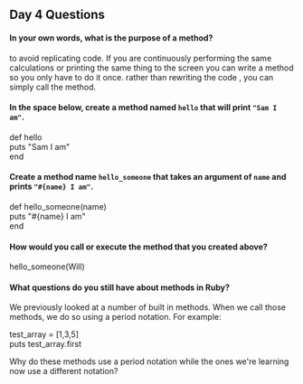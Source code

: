## Day 4 Questions

#### In your own words, what is the purpose of a method?
to avoid replicating code.  If you are continuously performing the same calculations or printing the same thing to the screen you can write a method so you only have to do it once.  rather than rewriting the code , you can simply call the method.

#### In the space below, create a method named `hello` that will print `"Sam I am"`.

def hello  
puts "Sam I am"  
end  

#### Create a method name `hello_someone` that takes an argument of `name` and prints `"#{name} I am"`.

def hello_someone(name)  
  puts "#{name} I am"  
end  


#### How would you call or execute the method that you created above?

hello_someone(Will)

#### What questions do you still have about methods in Ruby?
We previously looked at a number of built in methods.  When we call those methods, we do so using a period notation. For example:  

test_array = [1,3,5]  
puts test_array.first  

Why do these methods use a period notation while the ones we're learning now use a different notation?  
